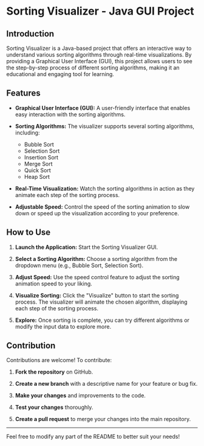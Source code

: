 # Sorting Visualizer - Java GUI Project

## Introduction
Sorting Visualizer is a Java-based project that offers an interactive way to understand various sorting algorithms through real-time visualizations. By providing a Graphical User Interface (GUI), this project allows users to see the step-by-step process of different sorting algorithms, making it an educational and engaging tool for learning.

## Features

- **Graphical User Interface (GUI):** A user-friendly interface that enables easy interaction with the sorting algorithms.
  
- **Sorting Algorithms:** The visualizer supports several sorting algorithms, including:
  - Bubble Sort
  - Selection Sort
  - Insertion Sort
  - Merge Sort
  - Quick Sort
  - Heap Sort
  
- **Real-Time Visualization:** Watch the sorting algorithms in action as they animate each step of the sorting process.

- **Adjustable Speed:** Control the speed of the sorting animation to slow down or speed up the visualization according to your preference.


## How to Use

1. **Launch the Application:** Start the Sorting Visualizer GUI.
   
2. **Select a Sorting Algorithm:** Choose a sorting algorithm from the dropdown menu (e.g., Bubble Sort, Selection Sort).

3. **Adjust Speed:** Use the speed control feature to adjust the sorting animation speed to your liking.

4. **Visualize Sorting:** Click the "Visualize" button to start the sorting process. The visualizer will animate the chosen algorithm, displaying each step of the sorting process.

5. **Explore:** Once sorting is complete, you can try different algorithms or modify the input data to explore more.

## Contribution

Contributions are welcome! To contribute:

1. **Fork the repository** on GitHub.

2. **Create a new branch** with a descriptive name for your feature or bug fix.

3. **Make your changes** and improvements to the code.

4. **Test your changes** thoroughly.

5. **Create a pull request** to merge your changes into the main repository.

---

Feel free to modify any part of the README to better suit your needs!
